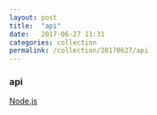 ```yaml
---
layout: post
title:  "api"
date:   2017-06-27 11:31
categories: collection
permalink: /collection/20170627/api
---
```


### api

[Node.js](http://nodejs.cn/api/)
